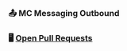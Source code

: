 ### :outbox_tray: MC Messaging Outbound


### :desktop_computer: [Open Pull Requests](https://github.com/sfdc-mc-mj/monolith/issues?q=assignee%3Abdicicco-sf+is%3Aopen)
<!--
**bdicicco-sf/bdicicco-sf** is a ✨ _special_ ✨ repository because its `README.md` (this file) appears on your GitHub profile.

Here are some ideas to get you started:

- 🔭 I’m currently working on ...
- 🌱 I’m currently learning ...
- 👯 I’m looking to collaborate on ...
- 🤔 I’m looking for help with ...
- 💬 Ask me about ...
- 📫 How to reach me: ...
- 😄 Pronouns: ...
- ⚡ Fun fact: ...
-->
